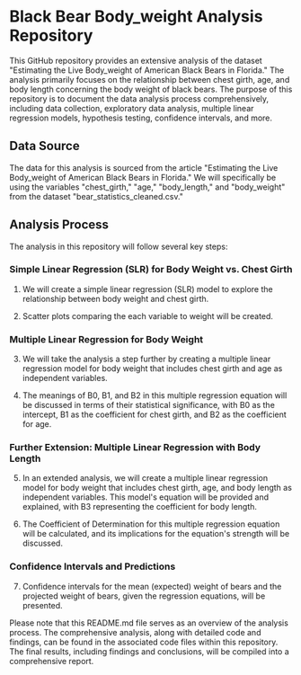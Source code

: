# Black Bear Body_weight Analysis Repository
This GitHub repository provides an extensive analysis of the dataset "Estimating the Live Body_weight of American Black Bears in Florida." The analysis primarily focuses on the relationship between chest girth, age, and body length concerning the body weight of black bears. The purpose of this repository is to document the data analysis process comprehensively, including data collection, exploratory data analysis, multiple linear regression models, hypothesis testing, confidence intervals, and more.

## Data Source
The data for this analysis is sourced from the article "Estimating the Live Body_weight of American Black Bears in Florida." We will specifically be using the variables "chest_girth," "age," "body_length," and "body_weight" from the dataset "bear_statistics_cleaned.csv."

## Analysis Process
The analysis in this repository will follow several key steps:

### Simple Linear Regression (SLR) for Body Weight vs. Chest Girth
1. We will create a simple linear regression (SLR) model to explore the relationship between body weight and chest girth. 

2. Scatter plots comparing the each variable to weight will be created.

### Multiple Linear Regression for Body Weight
3. We will take the analysis a step further by creating a multiple linear regression model for body weight that includes chest girth and age as independent variables. 

4. The meanings of B0, B1, and B2 in this multiple regression equation will be discussed in terms of their statistical significance, with B0 as the intercept, B1 as the coefficient for chest girth, and B2 as the coefficient for age.

### Further Extension: Multiple Linear Regression with Body Length
5. In an extended analysis, we will create a multiple linear regression model for body weight that includes chest girth, age, and body length as independent variables. This model's equation will be provided and explained, with B3 representing the coefficient for body length.

6. The Coefficient of Determination for this multiple regression equation will be calculated, and its implications for the equation's strength will be discussed.

### Confidence Intervals and Predictions
7. Confidence intervals for the mean (expected) weight of bears and the projected weight of bears, given the regression equations, will be presented.

Please note that this README.md file serves as an overview of the analysis process. The comprehensive analysis, along with detailed code and findings, can be found in the associated code files within this repository. The final results, including findings and conclusions, will be compiled into a comprehensive report.
